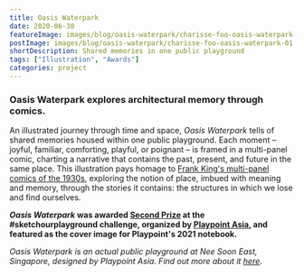 ```yaml
---
title: Oasis Waterpark
date: 2020-06-30
featureImage: images/blog/oasis-waterpark/charisse-foo-oasis-waterpark-01-thumbnail-v.jpg
postImage: images/blog/oasis-waterpark/charisse-foo-oasis-waterpark-01.jpg
shortDescription: Shared memories in one public playground
tags: ["Illustration", "Awards"]
categories: project
---
```


### Oasis Waterpark explores architectural memory through comics.

An illustrated journey through time and space, _Oasis Waterpark_ tells of shared memories housed within one public playground. Each moment – joyful, familiar, comforting, playful, or poignant – is framed in a multi-panel comic, charting a narrative that contains the past, present, and future in the same place. This illustration pays homage to [Frank King's multi-panel comics of the 1930s](https://theperiodicfable.wordpress.com/comics-index-of-multi-panel-pans-by-decade/1930s-multi-panel-pans/), exploring the notion of place, imbued with meaning and memory, through the stories it contains: the structures in which we lose and find ourselves.

**_Oasis Waterpark_ was awarded [Second Prize](https://www.facebook.com/playpointasia/posts/3238293216230176) at the #sketchourplayground challenge, organized by [Playpoint Asia](https://playpoint.asia/), and featured as the cover image for Playpoint's 2021 notebook.**

_Oasis Waterpark is an actual public playground at Nee Soon East, Singapore, designed by Playpoint Asia. Find out more about it [here](https://playpoint.asia/projects/oasis-waterpark-nee-soon-east/)._
